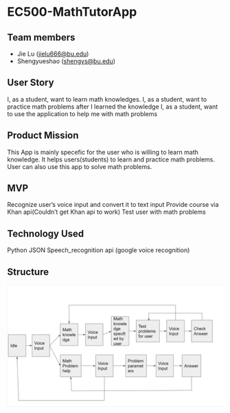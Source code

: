 # EC500-MathTutorApp
## Team members
- Jie Lu (jielu666@bu.edu)
- Shengyueshao (shengys@bu.edu)

## User Story
I, as a student, want to learn math knowledges.
I, as a student, want to practice math problems after I learned the knowledge
I, as a student, want to use the application to help me with math problems

## Product Mission
This App is mainly specefic for the user who is willing to learn math knowledge. It helps users(students) to learn and practice math problems. User can also use this app to solve math problems.

## MVP
Recognize user’s voice input and convert it to text input
Provide course via Khan api(Couldn’t get Khan api to work)
Test user with math problems


## Technology Used
Python
JSON
Speech_recognition api (google voice recognition)

## Structure
<img src = "math/structure.png"></br>

